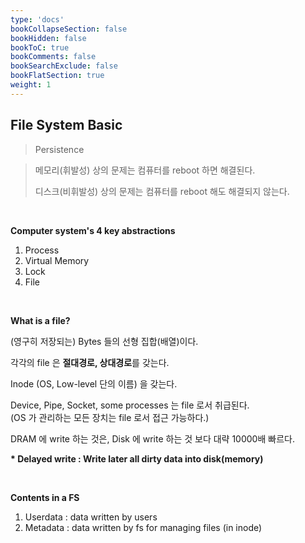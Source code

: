 ```yaml
---
type: 'docs'
bookCollapseSection: false
bookHidden: false
bookToC: true
bookComments: false
bookSearchExclude: false
bookFlatSection: true
weight: 1
---
```


## File System Basic

> Persistence

> 메모리(휘발성) 상의 문제는 컴퓨터를 reboot 하면 해결된다.
> 
> 디스크(비휘발성) 상의 문제는 컴퓨터를 reboot 해도 해결되지 않는다.

<br>

**Computer system's 4 key abstractions**
1. Process
2. Virtual Memory
3. Lock
4. File

<br>

**What is a file?**

(영구히 저장되는) Bytes 들의 선형 집합(배열)이다.

각각의 file 은 **절대경로, 상대경로**를 갖는다.

Inode (OS, Low-level 단의 이름) 을 갖는다.

Device, Pipe, Socket, some processes 는 file 로서 취급된다.<br>
(OS 가 관리하는 모든 장치는 file 로서 접근 가능하다.)

DRAM 에 write 하는 것은, Disk 에 write 하는 것 보다 대략 10000배 빠르다.

**\* Delayed write : Write later all dirty data into disk(memory)**

<br>

**Contents in a FS**

1. Userdata : data written by users
2. Metadata : data written by fs for managing files (in inode)